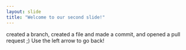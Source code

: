 ```yaml
---
layout: slide
title: "Welcome to our second slide!"
---
```

created a branch, created a file and made a commit, and opened a pull request ;)
Use the left arrow to go back!
